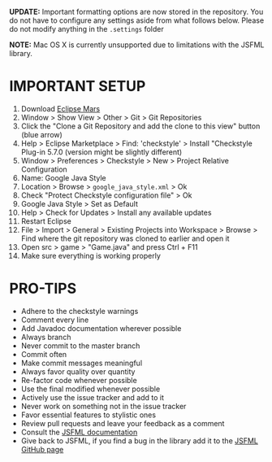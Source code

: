 **UPDATE:** Important formatting options are now stored in the repository. You do not have to configure any settings aside from what follows below. Please do not modify anything in the `.settings` folder

**NOTE:** Mac OS X is currently unsupported due to limitations with the JSFML library.

IMPORTANT SETUP
===============

1. Download [Eclipse Mars](https://www.eclipse.org/downloads/packages/release/Mars/M1)
2. Window > Show View > Other > Git > Git Repositories
3. Click the "Clone a Git Repository and add the clone to this view" button (blue arrow)
4. Help > Eclipse Marketplace > Find: 'checkstyle' > Install "Checkstyle Plug-in 5.7.0 (version might be slightly different)
5. Window > Preferences > Checkstyle > New > Project Relative Configuration
6. Name: Google Java Style
7. Location > Browse > `google_java_style.xml` > Ok
8. Check "Protect Checkstyle configuration file" > Ok
9. Google Java Style > Set as Default
10. Help > Check for Updates > Install any available updates
11. Restart Eclipse
12. File > Import > General > Existing Projects into Workspace > Browse > Find where the git repository was cloned to earlier and open it
13. Open src > game > "Game.java" and press Ctrl + F11
14. Make sure everything is working properly

PRO-TIPS
========
+ Adhere to the checkstyle warnings
+ Comment every line
+ Add Javadoc documentation wherever possible
+ Always branch
+ Never commit to the master branch
+ Commit often
+ Make commit messages meaningful
+ Always favor quality over quantity
+ Re-factor code whenever possible
+ Use the final modified whenever possible
+ Actively use the issue tracker and add to it
+ Never work on something not in the issue tracker
+ Favor essential features to stylistic ones
+ Review pull requests and leave your feedback as a comment
+ Consult the [JSFML documentation](http://jsfml.org/javadoc/)
+ Give back to JSFML, if you find a bug in the library add it to the [JSFML GitHub page](https://github.com/pdinklag/JSFML)
